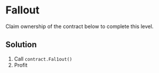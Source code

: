 # Fallout

Claim ownership of the contract below to complete this level.

## Solution

1. Call `contract.Fal1out()`
2. Profit
